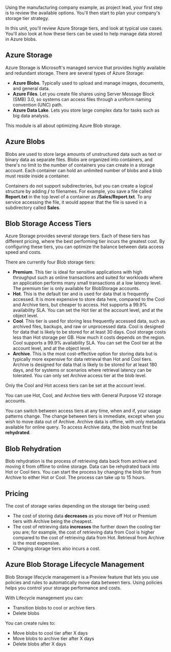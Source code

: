 Using the manufacturing company example, as project lead, your first step is to review the available options. You'll then start to plan your company's storage tier strategy.

In this unit, you'll review Azure Storage tiers, and look at typical use cases. You'll also look at how these tiers can be used to help manage data stored in Azure blobs.

## Azure Storage

Azure Storage is Microsoft's managed service that provides highly available and redundant storage. There are several types of Azure Storage:

- **Azure Blobs**. Typically used to upload and manage images, documents, and general data.
- **Azure Files**. Let you create file shares using Server Message Block (SMB) 3.0, so systems can access files through a uniform naming convention (UNC) path.
- **Azure Data Lake**. Lets you store large complex data for tasks such as big data analysis.

This module is all about optimizing Azure Blob storage.

## Azure Blobs

Blobs are used to store large amounts of unstructured data such as text or binary data as separate files. Blobs are organized into containers, and there's no limit to the number of containers you can create in a storage account. Each container can hold an unlimited number of blobs and a blob must reside inside a container. 

Containers do not support subdirectories, but you can create a logical structure by adding **/** to filenames. For example, you save a file called **Report.txt** in the top level of a container as **/Sales/Report.txt**. To any service accessing the file, it would appear that the file is saved in a subdirectory called **Sales**.

## Blob Storage Access Tiers

Azure Storage provides several storage tiers. Each of these tiers has different pricing, where the best performing tier incurs the greatest cost. By configuring these tiers, you can optimize the balance between data access speed and costs.

There are currently four Blob storage tiers:

- **Premium**. This tier is ideal for sensitive applications with high throughput such as online transactions and suited for workloads where an application performs many small transactions at a low latency level. The premium tier is only available for BlobStorage accounts.
- **Hot**. This is the default tier and is used for data that is frequently accessed. It is more expensive to store data here, compared to the Cool and Archive tiers, but cheaper to access. Hot supports a 99.9% availability SLA. You can set the Hot tier at the account level, and at the object level.
- **Cool**. This tier is used for storing less frequently accessed data, such as archived files, backups, and raw or unprocessed data. Cool is designed for data that is likely to be stored for at least 30 days. Cool storage costs less than Hot storage per GB. How much it costs depends on the region. Cool supports a 99.9% availability SLA. You can set the Cool tier at the account level, and at the object level.
- **Archive**. This is the most cost-effective option for storing data but is typically more expensive for data retrieval than Hot and Cool tiers. Archive is designed for data that is likely to be stored for at least 180 days, and for systems or scenarios where retrieval latency can be tolerated. You can only set Archive access tier at the blob level.

Only the Cool and Hot access tiers can be set at the account level.

You can use Hot, Cool, and Archive tiers with General Purpose V2 storage accounts.

You can switch between access tiers at any time, when and if, your usage patterns change. The change between tiers is immediate, except when you wish to move data out of Archive. Archive data is offline, with only metadata available for online query. To access Archive data, the blob must first be **rehydrated**.

## Blob Rehydration

Blob rehydration is the process of retrieving data back from archive and moving it from offline to online storage. Data can be rehydrated back into Hot or Cool tiers. You can start the process by  changing the blob tier from Archive to either Hot or Cool. The process can take up to 15 hours.

## Pricing

The cost of storage varies depending on the storage tier being used:

- The cost of storing data **decreases** as you move off Hot or Premium tiers with Archive being the cheapest.
- The cost of retrieving data **increases** the further down the cooling tier you are; for example, the cost of retrieving data from Cool is higher compared to the cost of retrieving data from Hot. Retrieval from Archive is the most expensive.
- Changing storage tiers also incurs a cost.

## Azure Blob Storage Lifecycle Management

Blob Storage lifecycle management is a Preview feature that lets you use policies and rules to automatically move data between tiers. Using policies helps you control your storage performance and costs.

With Lifecycle management you can:

- Transition blobs to cool or archive tiers
- Delete blobs

You can create rules to:

- Move blobs to cool tier after X days
- Move blobs to archive tier after X days
- Delete blobs after X days